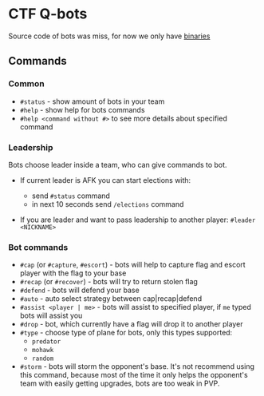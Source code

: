 # CTF Q-bots

Source code of bots was miss, for now we only have [binaries](https://github.com/airmash-refugees/Q-bots)

## Commands

### Common

* `#status` - show amount of bots in your team
* `#help` - show help for bots commands
* `#help <command without #>` to see more details about specified command

### Leadership

Bots choose leader inside a team, who can give commands to bot.

* If current leader is AFK you can start elections with:
    * send `#status` command
    * in next 10 seconds send `/elections` command

* If you are leader and want to pass leadership to another player: `#leader <NICKNAME>`

### Bot commands

* `#cap` (or `#capture`, `#escort`) - bots will help to capture flag and escort player with the flag to your base
* `#recap` (or `#recover`) - bots will try to return stolen flag
* `#defend` - bots will defend your base
* `#auto` - auto select strategy between cap|recap|defend
* `#assist <player | me>` - bots will assist to specified player, if `me` typed bots will assist you
* `#drop` - bot, which currently have a flag will drop it to another player
* `#type` - choose type of plane for bots, only this types supported:
    * `predator` 
    * `mohawk`
    * `random`
* `#storm` - bots will storm the opponent's base. It's not recommend using this command, because most of the time it only helps the opponent's team with easily getting upgrades, bots are too weak in PVP.
